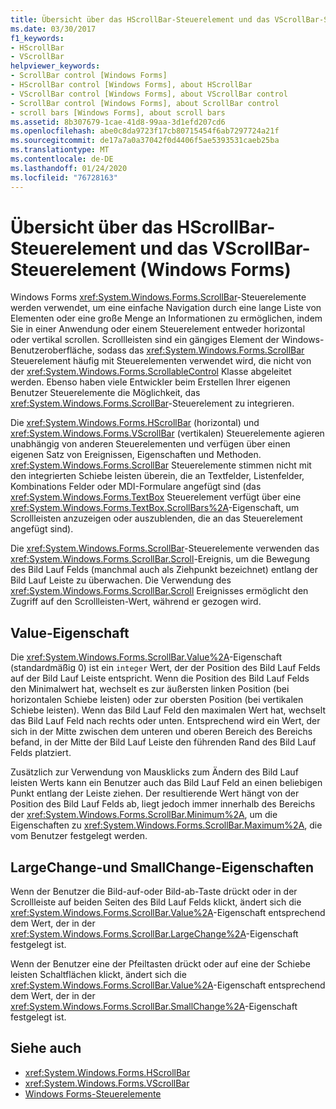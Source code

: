 ```yaml
---
title: Übersicht über das HScrollBar-Steuerelement und das VScrollBar-Steuerelement
ms.date: 03/30/2017
f1_keywords:
- HScrollBar
- VScrollBar
helpviewer_keywords:
- ScrollBar control [Windows Forms]
- HScrollBar control [Windows Forms], about HScrollBar
- VScrollBar control [Windows Forms], about VScrollBar control
- ScrollBar control [Windows Forms], about ScrollBar control
- scroll bars [Windows Forms], about scroll bars
ms.assetid: 8b307679-1cae-41d8-99aa-3d1efd207cd6
ms.openlocfilehash: abe0c8da9723f17cb80715454f6ab7297724a21f
ms.sourcegitcommit: de17a7a0a37042f0d4406f5ae5393531caeb25ba
ms.translationtype: MT
ms.contentlocale: de-DE
ms.lasthandoff: 01/24/2020
ms.locfileid: "76728163"
---
```

# <a name="hscrollbar-and-vscrollbar-controls-overview-windows-forms"></a>Übersicht über das HScrollBar-Steuerelement und das VScrollBar-Steuerelement (Windows Forms)
Windows Forms <xref:System.Windows.Forms.ScrollBar>-Steuerelemente werden verwendet, um eine einfache Navigation durch eine lange Liste von Elementen oder eine große Menge an Informationen zu ermöglichen, indem Sie in einer Anwendung oder einem Steuerelement entweder horizontal oder vertikal scrollen. Scrollleisten sind ein gängiges Element der Windows-Benutzeroberfläche, sodass das <xref:System.Windows.Forms.ScrollBar> Steuerelement häufig mit Steuerelementen verwendet wird, die nicht von der <xref:System.Windows.Forms.ScrollableControl> Klasse abgeleitet werden. Ebenso haben viele Entwickler beim Erstellen Ihrer eigenen Benutzer Steuerelemente die Möglichkeit, das <xref:System.Windows.Forms.ScrollBar>-Steuerelement zu integrieren.  
  
 Die <xref:System.Windows.Forms.HScrollBar> (horizontal) und <xref:System.Windows.Forms.VScrollBar> (vertikalen) Steuerelemente agieren unabhängig von anderen Steuerelementen und verfügen über einen eigenen Satz von Ereignissen, Eigenschaften und Methoden. <xref:System.Windows.Forms.ScrollBar> Steuerelemente stimmen nicht mit den integrierten Schiebe leisten überein, die an Textfelder, Listenfelder, Kombinations Felder oder MDI-Formulare angefügt sind (das <xref:System.Windows.Forms.TextBox> Steuerelement verfügt über eine <xref:System.Windows.Forms.TextBox.ScrollBars%2A>-Eigenschaft, um Scrollleisten anzuzeigen oder auszublenden, die an das Steuerelement angefügt sind).  
  
 Die <xref:System.Windows.Forms.ScrollBar>-Steuerelemente verwenden das <xref:System.Windows.Forms.ScrollBar.Scroll>-Ereignis, um die Bewegung des Bild Lauf Felds (manchmal auch als Ziehpunkt bezeichnet) entlang der Bild Lauf Leiste zu überwachen. Die Verwendung des <xref:System.Windows.Forms.ScrollBar.Scroll> Ereignisses ermöglicht den Zugriff auf den Scrollleisten-Wert, während er gezogen wird.  
  
## <a name="value-property"></a>Value-Eigenschaft  
 Die <xref:System.Windows.Forms.ScrollBar.Value%2A>-Eigenschaft (standardmäßig 0) ist ein `integer` Wert, der der Position des Bild Lauf Felds auf der Bild Lauf Leiste entspricht. Wenn die Position des Bild Lauf Felds den Minimalwert hat, wechselt es zur äußersten linken Position (bei horizontalen Schiebe leisten) oder zur obersten Position (bei vertikalen Schiebe leisten). Wenn das Bild Lauf Feld den maximalen Wert hat, wechselt das Bild Lauf Feld nach rechts oder unten. Entsprechend wird ein Wert, der sich in der Mitte zwischen dem unteren und oberen Bereich des Bereichs befand, in der Mitte der Bild Lauf Leiste den führenden Rand des Bild Lauf Felds platziert.  
  
 Zusätzlich zur Verwendung von Mausklicks zum Ändern des Bild Lauf leisten Werts kann ein Benutzer auch das Bild Lauf Feld an einen beliebigen Punkt entlang der Leiste ziehen. Der resultierende Wert hängt von der Position des Bild Lauf Felds ab, liegt jedoch immer innerhalb des Bereichs der <xref:System.Windows.Forms.ScrollBar.Minimum%2A>, um die Eigenschaften zu <xref:System.Windows.Forms.ScrollBar.Maximum%2A>, die vom Benutzer festgelegt werden.  
  
## <a name="largechange-and-smallchange-properties"></a>LargeChange-und SmallChange-Eigenschaften  
 Wenn der Benutzer die Bild-auf-oder Bild-ab-Taste drückt oder in der Scrollleiste auf beiden Seiten des Bild Lauf Felds klickt, ändert sich die <xref:System.Windows.Forms.ScrollBar.Value%2A>-Eigenschaft entsprechend dem Wert, der in der <xref:System.Windows.Forms.ScrollBar.LargeChange%2A>-Eigenschaft festgelegt ist.  
  
 Wenn der Benutzer eine der Pfeiltasten drückt oder auf eine der Schiebe leisten Schaltflächen klickt, ändert sich die <xref:System.Windows.Forms.ScrollBar.Value%2A>-Eigenschaft entsprechend dem Wert, der in der <xref:System.Windows.Forms.ScrollBar.SmallChange%2A>-Eigenschaft festgelegt ist.  
  
## <a name="see-also"></a>Siehe auch

- <xref:System.Windows.Forms.HScrollBar>
- <xref:System.Windows.Forms.VScrollBar>
- [Windows Forms-Steuerelemente](controls-to-use-on-windows-forms.md)
